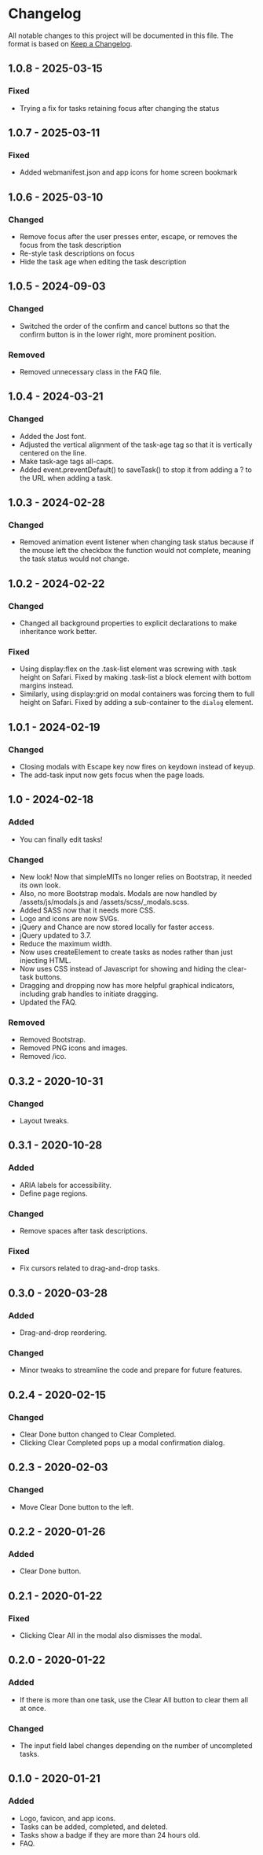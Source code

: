 # Changelog

All notable changes to this project will be documented in this file. The format
is based on [Keep a Changelog](https://keepachangelog.com/en/1.0.0/).

## 1.0.8 - 2025-03-15

### Fixed
- Trying a fix for tasks retaining focus after changing the status


## 1.0.7 - 2025-03-11

### Fixed
- Added webmanifest.json and app icons for home screen bookmark


## 1.0.6 - 2025-03-10

### Changed
- Remove focus after the user presses enter, escape, or removes the focus from the task description
- Re-style task descriptions on focus
- Hide the task age when editing the task description


## 1.0.5 - 2024-09-03

### Changed
- Switched the order of the confirm and cancel buttons so that the confirm button is in the lower right, more prominent position.

### Removed
- Removed unnecessary class in the FAQ file.


## 1.0.4 - 2024-03-21

### Changed
- Added the Jost font.
- Adjusted the vertical alignment of the task-age tag so that it is vertically centered on the line.
- Make task-age tags all-caps.
- Added event.preventDefault() to saveTask() to stop it from adding a ? to the URL when adding a task.


## 1.0.3 - 2024-02-28

### Changed
- Removed animation event listener when changing task status because if the mouse left the checkbox the function would not complete, meaning the task status would not change.


## 1.0.2 - 2024-02-22

### Changed
- Changed all background properties to explicit declarations to make inheritance work better.

### Fixed
- Using display:flex on the .task-list element was screwing with .task height on Safari. Fixed by making .task-list a block element with bottom margins instead.
- Similarly, using display:grid on modal containers was forcing them to full height on Safari. Fixed by adding a sub-container to the `dialog` element.


## 1.0.1 - 2024-02-19

### Changed
- Closing modals with Escape key now fires on keydown instead of keyup.
- The add-task input now gets focus when the page loads.


## 1.0 - 2024-02-18

### Added
- You can finally edit tasks!

### Changed
- New look! Now that simpleMITs no longer relies on Bootstrap, it needed its own look.
- Also, no more Bootstrap modals. Modals are now handled by /assets/js/modals.js and /assets/scss/_modals.scss.
- Added SASS now that it needs more CSS.
- Logo and icons are now SVGs.
- jQuery and Chance are now stored locally for faster access.
- jQuery updated to 3.7.
- Reduce the maximum width.
- Now uses createElement to create tasks as nodes rather than just injecting HTML.
- Now uses CSS instead of Javascript for showing and hiding the clear-task buttons.
- Dragging and dropping now has more helpful graphical indicators, including grab handles to initiate dragging.
- Updated the FAQ.

### Removed
- Removed Bootstrap.
- Removed PNG icons and images.
- Removed /ico.


## 0.3.2 - 2020-10-31

### Changed
- Layout tweaks.


## 0.3.1 - 2020-10-28

### Added
- ARIA labels for accessibility.
- Define page regions.

### Changed
- Remove spaces after task descriptions.

### Fixed
- Fix cursors related to drag-and-drop tasks.


## 0.3.0 - 2020-03-28

### Added
- Drag-and-drop reordering.

### Changed
- Minor tweaks to streamline the code and prepare for future features.


## 0.2.4 - 2020-02-15

### Changed
- Clear Done button changed to Clear Completed.
- Clicking Clear Completed pops up a modal confirmation dialog.


## 0.2.3 - 2020-02-03

### Changed
- Move Clear Done button to the left.


## 0.2.2 - 2020-01-26

### Added
- Clear Done button.


## 0.2.1 - 2020-01-22

### Fixed
- Clicking Clear All in the modal also dismisses the modal.


## 0.2.0 - 2020-01-22

### Added
- If there is more than one task, use the Clear All button to clear them all at once.

### Changed
- The input field label changes depending on the number of uncompleted tasks.


## 0.1.0 - 2020-01-21

### Added
- Logo, favicon, and app icons.
- Tasks can be added, completed, and deleted.
- Tasks show a badge if they are more than 24 hours old.
- FAQ.
